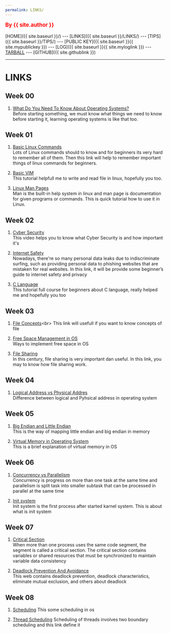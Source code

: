 ```yaml
---
permalink: LINKS/
---
```

<span style="color:red; font-weight:bold; font-size:larger;">By {{ site.author }}</span>
<br><br>
[HOME]({{ site.baseurl }}/) ---
[LINKS]({{ site.baseurl }}/LINKS/) ---
[TIPS]({{ site.baseurl }}/TIPS/) ---
[PUBLIC KEY]({{ site.baseurl }}{{ site.mypublickey }}) ---
[LOG]({{ site.baseurl }}{{ site.myloglink }}) ---
[TARBALL](https://os.vlsm.org/Log/TGevinT.tar.bz2.txt) ---
[GITHUB]({{ site.githublink }})
<br>
<hr>

# LINKS

## Week 00
1. [What Do You Need To Know About Operating Systems?](https://hailbytes.com/what-do-you-need-to-know-about-operating-systems/)<br>
Before starting something, we must know what things we need to know before starting it, learning operating systems is like that too.

## Week 01
1. [Basic Linux Commands](https://linuxopsys.com/topics/basic-linux-commands)<br>
Lots of Linux commands should to know and for beginners its very hard to remember all of them. Then this link will help to remember important things of linux commands for beginners.

2. [Basic VIM](https://www.youtube.com/watch?v=ggSyF1SVFr4)<br>
This tutorial helpfull me to write and read file in linux, hopefully you too.

3. [Linux Man Pages](https://www.youtube.com/watch?v=uJnrh9hAQR0)<br>
Man is the built-in help system in linux and man page is documentation for given programs or commands. This is quick tutorial how to use it in Linux.

## Week 02
1. [Cyber Security](https://www.youtube.com/watch?v=rcDO8km6R6c)<br>
This video helps you to know what Cyber Security is and how important it's

2. [Internet Safety](https://usa.kaspersky.com/resource-center/preemptive-safety/top-10-internet-safety-rules-and-what-not-to-do-online)<br>
Nowadays, there're so many personal data leaks due to indiscriminate surfing, such as providing personal data to phishing websites that are mistaken for real websites. In this link, it will be provide some beginner’s guide to internet safety and privacy

3. [C Language](https://www.youtube.com/watch?v=87SH2Cn0s9A)<br>
This tutorial full course for beginners about C language, really helped me and hopefully you too

## Week 03
1. [File Concepts](https://notesformsc.org/file-concepts/#:~:text=A%20file%20is%20named%20collection,by%20its%20owner%20or%20creator.)<br>
This link will usefull if you want to know concepts of file

2. [Free Space Management in OS](https://www.geeksforgeeks.org/free-space-management-in-operating-system/)<br>
Ways to implement free space in OS

3. [File Sharing](https://www.techtarget.com/searchmobilecomputing/definition/file-sharing)<br>
In this century, file sharing is very important dan useful. In this link, you may to know how file sharing work.

## Week 04
1. [Logical Address vs Physical Addres](https://techdifferences.com/difference-between-logical-and-physical-address.html)<br>
Difference between logical and Pyhsical address in operating system

## Week 05
1. [Big Endian and Little Endian](https://chortle.ccsu.edu/assemblytutorial/Chapter-15/ass15_3.html)<br>
This is the way of mapping little endian and big endian in memory

2. [Virtual Memory in Operating System](https://www.geeksforgeeks.org/virtual-memory-in-operating-system/)<br>
This is a brief explanation of virtual memory in OS

## Week 06
1. [Concurrency vs Parallelism](https://medium.com/@itIsMadhavan/concurrency-vs-parallelism-a-brief-review-b337c8dac350)<br>
Concurrency is progress on more than one task at the same time and parallelism is split task into smaller subtask that can be processed in parallel at the same time

2. [Init system](https://fedoramagazine.org/what-is-an-init-system/)<br>
Init system is the first process after started karnel system. This is about what is init system

## Week 07
1. [Critical Section](https://www.geeksforgeeks.org/g-fact-70/)<br>
When more than one process uses the same code segment, the segment is called a critical section. The critical section contains variables or shared resources that must be synchronized to maintain variable data consistency

2. [Deadlock Prevention And Avoidance](https://www.geeksforgeeks.org/deadlock-prevention/)<br>
This web contains deadlock prevention, deadlock characteristics, eliminate mutual exclusion, and others about deadlock  

## Week 08
1. [Scheduling](https://www.tutorialspoint.com/operating_system/os_process_scheduling.htm)
This some scheduling in os

2. [Thread Scheduling](https://www.geeksforgeeks.org/thread-scheduling/)
Scheduling of threads involves two boundary scheduling and this link define it
